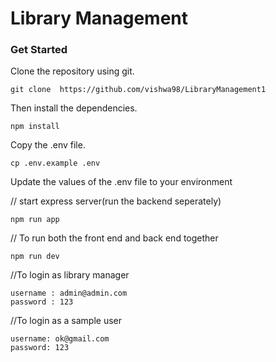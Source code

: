 # Library Management


### Get Started
 Clone the repository using git.
```$xslt
git clone  https://github.com/vishwa98/LibraryManagement1

```

Then install the dependencies.
```$xslt
npm install
```

Copy the .env file.
```
cp .env.example .env
```
Update the values of the .env file to your environment

// start express server(run the backend seperately)
```
npm run app
```

// To run both the front end and back end together
```
npm run dev
```

//To login as library manager
```
username : admin@admin.com
password : 123
```

//To login as a sample user
```
username: ok@gmail.com
password: 123

```
